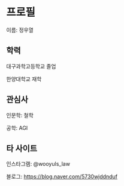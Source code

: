 # 프로필
이름: 정우열


## 학력
대구과학고등학교 졸업

한양대학교 재학


## 관심사
인문학: 철학

공학: AGI


## 타 사이트
인스타그램: @wooyuls_law

블로그: https://blog.naver.com/5730wjddnduf
